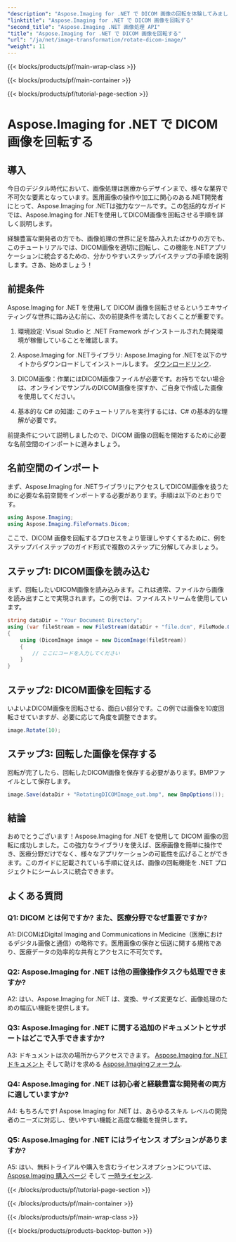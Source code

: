 ```yaml
---
"description": "Aspose.Imaging for .NET で DICOM 画像の回転を体験してみましょう。医用画像の操作方法をステップバイステップで解説します。"
"linktitle": "Aspose.Imaging for .NET で DICOM 画像を回転する"
"second_title": "Aspose.Imaging .NET 画像処理 API"
"title": "Aspose.Imaging for .NET で DICOM 画像を回転する"
"url": "/ja/net/image-transformation/rotate-dicom-image/"
"weight": 11
---
```


{{< blocks/products/pf/main-wrap-class >}}

{{< blocks/products/pf/main-container >}}

{{< blocks/products/pf/tutorial-page-section >}}

# Aspose.Imaging for .NET で DICOM 画像を回転する

## 導入

今日のデジタル時代において、画像処理は医療からデザインまで、様々な業界で不可欠な要素となっています。医用画像の操作や加工に関心のある.NET開発者にとって、Aspose.Imaging for .NETは強力なツールです。この包括的なガイドでは、Aspose.Imaging for .NETを使用してDICOM画像を回転させる手順を詳しく説明します。

経験豊富な開発者の方でも、画像処理の世界に足を踏み入れたばかりの方でも、このチュートリアルでは、DICOM画像を適切に回転し、この機能を.NETアプリケーションに統合するための、分かりやすいステップバイステップの手順を説明します。さあ、始めましょう！

## 前提条件

Aspose.Imaging for .NET を使用して DICOM 画像を回転させるというエキサイティングな世界に踏み込む前に、次の前提条件を満たしておくことが重要です。

1. 環境設定: Visual Studio と .NET Framework がインストールされた開発環境が稼働していることを確認します。

2. Aspose.Imaging for .NETライブラリ: Aspose.Imaging for .NETを以下のサイトからダウンロードしてインストールします。 [ダウンロードリンク](https://releases。aspose.com/imaging/net/).

3. DICOM画像：作業にはDICOM画像ファイルが必要です。お持ちでない場合は、オンラインでサンプルのDICOM画像を探すか、ご自身で作成した画像を使用してください。

4. 基本的な C# の知識: このチュートリアルを実行するには、C# の基本的な理解が必要です。

前提条件について説明しましたので、DICOM 画像の回転を開始するために必要な名前空間のインポートに進みましょう。

## 名前空間のインポート

まず、Aspose.Imaging for .NETライブラリにアクセスしてDICOM画像を扱うために必要な名前空間をインポートする必要があります。手順は以下のとおりです。

```csharp
using Aspose.Imaging;
using Aspose.Imaging.FileFormats.Dicom;
```

ここで、DICOM 画像を回転するプロセスをより管理しやすくするために、例をステップバイステップのガイド形式で複数のステップに分解してみましょう。

## ステップ1: DICOM画像を読み込む

まず、回転したいDICOM画像を読み込みます。これは通常、ファイルから画像を読み出すことで実現されます。この例では、ファイルストリームを使用しています。

```csharp
string dataDir = "Your Document Directory";
using (var fileStream = new FileStream(dataDir + "file.dcm", FileMode.Open, FileAccess.Read))
{
    using (DicomImage image = new DicomImage(fileStream))
    {
        // ここにコードを入力してください
    }
}
```

## ステップ2: DICOM画像を回転する

いよいよDICOM画像を回転させる、面白い部分です。この例では画像を10度回転させていますが、必要に応じて角度を調整できます。

```csharp
image.Rotate(10);
```

## ステップ3: 回転した画像を保存する

回転が完了したら、回転したDICOM画像を保存する必要があります。BMPファイルとして保存します。

```csharp
image.Save(dataDir + "RotatingDICOMImage_out.bmp", new BmpOptions());
```

## 結論

おめでとうございます！Aspose.Imaging for .NET を使用して DICOM 画像の回転に成功しました。この強力なライブラリを使えば、医療画像を簡単に操作でき、医療分野だけでなく、様々なアプリケーションの可能性を広げることができます。このガイドに記載されている手順に従えば、画像の回転機能を .NET プロジェクトにシームレスに統合できます。

## よくある質問

### Q1: DICOM とは何ですか? また、医療分野でなぜ重要ですか?

A1: DICOMはDigital Imaging and Communications in Medicine（医療におけるデジタル画像と通信）の略称です。医用画像の保存と伝送に関する規格であり、医療データの効率的な共有とアクセスに不可欠です。

### Q2: Aspose.Imaging for .NET は他の画像操作タスクも処理できますか?

A2: はい、Aspose.Imaging for .NET は、変換、サイズ変更など、画像処理のための幅広い機能を提供します。

### Q3: Aspose.Imaging for .NET に関する追加のドキュメントとサポートはどこで入手できますか?

A3: ドキュメントは次の場所からアクセスできます。 [Aspose.Imaging for .NET ドキュメント](https://reference.aspose.com/imaging/net/) そして助けを求める [Aspose.Imagingフォーラム](https://forum。aspose.com/).

### Q4: Aspose.Imaging for .NET は初心者と経験豊富な開発者の両方に適していますか?

A4: もちろんです! Aspose.Imaging for .NET は、あらゆるスキル レベルの開発者のニーズに対応し、使いやすい機能と高度な機能を提供します。

### Q5: Aspose.Imaging for .NET にはライセンス オプションがありますか?

A5: はい、無料トライアルや購入を含むライセンスオプションについては、 [Aspose.Imaging 購入ページ](https://purchase.aspose.com/buy) そして [一時ライセンス](https://purchase。aspose.com/temporary-license/).

{{< /blocks/products/pf/tutorial-page-section >}}

{{< /blocks/products/pf/main-container >}}

{{< /blocks/products/pf/main-wrap-class >}}

{{< blocks/products/products-backtop-button >}}